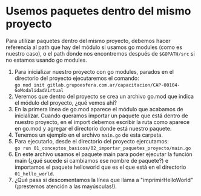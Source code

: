 # Usemos paquetes dentro del mismo proyecto

Para utilizar paquetes dentro del mismo proyecto, debemos hacer referencia al path que hay del módulo si usamos go modules (como es nuestro caso), o el path donde nos encontremos después de `$GOPATH/src` si no estamos usando go modules.  

1. Para inicializar nuestro proyecto con go modules, parados en el directorio del proyecto ejecutaremos el comando:  
`go mod init gitlab.grupoesfera.com.ar/capacitacion/CAP-00104-GoModalidadVirtual`  
2. Veremos que dentro del proyecto se crea un archivo go.mod que indica el módulo del proyecto, ¿qué vemos ahí?  
3. En la primera línea de go.mod aparece el módulo que acabamos de inicializar. Cuando queramos importar un paquete que está dentro de nuestro proyecto, en el import debemos escribir la ruta como aparece en go.mod y agregar el directorio donde está nuestro paquete.  
4. Tenemos un ejemplo en el archivo `main.go` de esta carpeta.  
5. Para ejecutarlo, desde el directorio del proyecto ejercutamos:  
`go run 01_conceptos_basicos/02_importar_paquetes_proyecto/main.go`  
6. En este archivo usamos el paquete main para poder ejecutar la función main (¿qué sucede si cambiamos ese nombre de paquete?) e importamos el paquete helloworld que es el que está en el directorio `01_hello_world`.  
7. ¿Qué pasa si descomentamos la línea que llama a "imprimirHelloWorld" (¡prestemos atención a las mayúsculas!).
